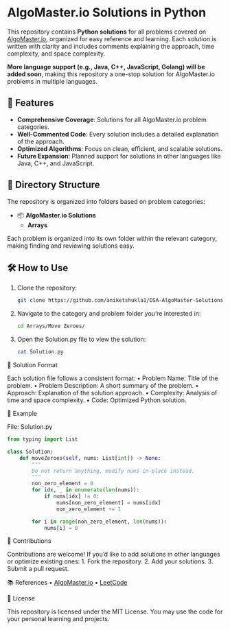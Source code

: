 # AlgoMaster.io Solutions in Python

This repository contains **Python solutions** for all problems covered on [AlgoMaster.io](https://algomaster.io), organized for easy reference and learning. Each solution is written with clarity and includes comments explaining the approach, time complexity, and space complexity.

**More language support (e.g., Java, C++, JavaScript, Golang) will be added soon**, making this repository a one-stop solution for AlgoMaster.io problems in multiple languages.

## 🌟 Features
- **Comprehensive Coverage**: Solutions for all AlgoMaster.io problem categories.
- **Well-Commented Code**: Every solution includes a detailed explanation of the approach.
- **Optimized Algorithms**: Focus on clean, efficient, and scalable solutions.
- **Future Expansion**: Planned support for solutions in other languages like Java, C++, and JavaScript.

## 📂 Directory Structure
The repository is organized into folders based on problem categories:

- 📦 **AlgoMaster.io Solutions**
  - **Arrays**


Each problem is organized into its own folder within the relevant category, making finding and reviewing solutions easy.

## 🛠 How to Use
1. Clone the repository:
   ```bash
   git clone https://github.com/aniketshukla1/DSA-AlgoMaster-Solutions.git
   ```
2.	Navigate to the category and problem folder you’re interested in:
     ```bash
     cd Arrays/Move Zeroes/
     ```
3.  Open the Solution.py file to view the solution:
     ```bash
     cat Solution.py
     ```

📖 Solution Format

Each solution file follows a consistent format:
	•	Problem Name: Title of the problem.
	•	Problem Description: A short summary of the problem.
	•	Approach: Explanation of the solution approach.
	•	Complexity: Analysis of time and space complexity.
	•	Code: Optimized Python solution.

🧩 Example

File: Solution.py

```python
from typing import List

class Solution:
    def moveZeroes(self, nums: List[int]) -> None:
        """
        Do not return anything, modify nums in-place instead.
        """
        non_zero_element = 0
        for idx, _ in enumerate(len(nums)):
            if nums[idx] != 0:
                nums[non_zero_element] = nums[idx]
                non_zero_element += 1

        for i in range(non_zero_element, len(nums)):
            nums[i] = 0
```

🚀 Contributions

Contributions are welcome! If you’d like to add solutions in other languages or optimize existing ones:
	1.	Fork the repository.
	2.	Add your solutions.
	3.	Submit a pull request.

📚 References
	•	[AlgoMaster.io](https://algomaster.io)
	•	[LeetCode](https://leetcode.com)

📜 License

This repository is licensed under the MIT License. You may use the code for your personal learning and projects.
